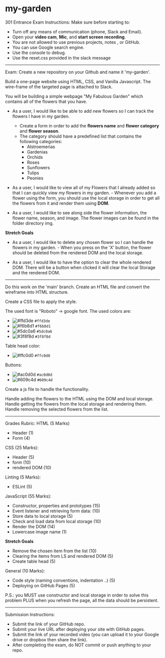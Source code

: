 # my-garden

301 Entrance Exam
Instructions:
Make sure before starting to:
* Turn off any means of communication (phone, Slack and Email).
* Open your **video cam**, **Mic**, and **start screen recording**.
* You are not allowed to use previous projects, notes , or GitHub.
* You can use Google search engine.
* Use the console to debug.
* Use the reset.css provided in the slack message

******************************************************

Exam:
Create a new repository on your Github and name it 'my-garden'.

Build a one-page website using HTML, CSS, and Vanilla Javascript. The wire-frame of the targeted page is attached to Slack.

You will be building a simple webpage "My Fabulous Garden" which contains all of the flowers that you have.

- As a user, I would like to be able to add new flowers so I can track the flowers I have in my garden. 
    - Create a form in order to add the **flowers name** and **flower category** and **flower season**. 
    - The category should have a predefined list that contains the following categories: 
        - Alstroemerias
        - Gardenias
        - Orchids
        - Roses
        - Sunflowers
        - Tulips
        - Peonies

- As a user, I would like to view all of my Flowers that I already added so that I can quickly view my flowers in my garden. - Whenever you add a flower using the form, you should use the local storage in order to get all the flowers from it and render them using **DOM**.

- As a user, I would like to see along side the flower information, the flower name, season, and image. The flower images can be found in the folder directory img.

**Stretch Goals**
- As a user, I would like to delete any chosen flower so I can handle the flowers in my garden. - When you press on the 'X' button, the flower should be deleted from the rendered DOM and the local storage.

- As a user, I would like to have the option to clear the whole rendered DOM. There will be a button when clicked it will clear the local Storage and the rendered DOM.

******************************************************
Do this work on the 'main' branch.
Create an HTML file and convert the wireframe into HTML structure.

Create a CSS file to apply the style.

The used font is "Roboto" -> google font.
The used colors are: 
- ![#ffd3de](https://via.placeholder.com/15/ffd3de/000000?text=+) `#ffd3de`
- ![#f6b8d1](https://via.placeholder.com/15/f6b8d1/000000?text=+) `#f6b8d1`
- ![#5dc0a6](https://via.placeholder.com/15/5dc0a6/000000?text=+) `#5dc0a6`
- ![#3f8f8d](https://via.placeholder.com/15/3f8f8d/000000?text=+) `#3f8f8d`

Table head color:
- ![#ffc0d0](https://via.placeholder.com/15/ffc0d0/000000?text=+) `#ffc0d0`

Buttons:
- ![#ac0d0d](https://via.placeholder.com/15/ac0d0d/000000?text=+) `#ac0d0d`
- ![#609c4d](https://via.placeholder.com/15/609c4d/000000?text=+) `#609c4d`

Create a js file to handle the functionality.

Handle adding the flowers to the HTML using the DOM and local storage.
Handle getting the flowers from the local storage and rendering them.
Handle removing the selected flowers from the list.

******************************************************

Grades Rubric:
HTML (5 Marks) 
- Header (1)
- Form (4)

CSS (25 Marks): 
- Header (5) 
- form (10) 
- rendered DOM (10)

Linting (5 Marks):
- ESLint (5)

JavaScript (55 Marks): 
- Constructor, properties and prototypes (15)
- Event listener and retrieving form data: (10)
- Store data to local storage (5)
- Check and load data from local storage (10)
- Render the DOM (14) 
- Lowercase image name (1)

**Stretch Goals** 
- Remove the chosen item from the list (10)
- Clearing the items from LS and rendered DOM (5)
- Create table head (5)

General (10 Marks):
- Code style (naming conventions, indentation ..) (5)
- Deploying on GitHub Pages (5)

P.S.: you MUST use constructor and local storage in order to solve this problem PLUS when you refresh the page, all the data should be persistent.

******************************************************

Submission Instructions:
- Submit the link of your GitHub repo.
- Submit your live URL after deploying your site with GitHub pages.
- Submit the link of your recorded video (you can upload it to your Google drive or dropbox then share the link).
- After completing the exam, do NOT commit or push anything to your repo.